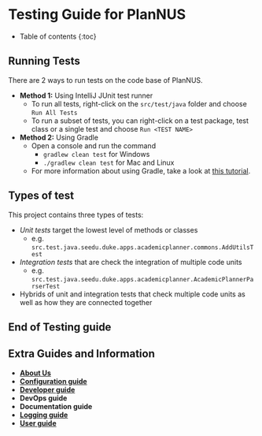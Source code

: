 # Testing Guide for PlanNUS

* Table of contents
{:toc}

## Running Tests

There are 2 ways to run tests on the code base of PlanNUS.

* **Method 1:** Using IntelliJ JUnit test runner
    * To run all tests, right-click on the `src/test/java` folder and choose `Run All Tests`
    * To run a subset of tests, you can right-click on a test package, test class or a single test and choose `Run <TEST NAME>`
* **Method 2:** Using Gradle
    * Open a console and run the command 
        * `gradlew clean test` for Windows
        * `./gradlew clean test` for Mac and Linux
    * For more information about using Gradle, take a look at [this tutorial](https://se-education.org/guides/tutorials/gradle.html "Gradle Tutorial"). 
     
## Types of test

This project contains three types of tests:

* _Unit tests_ target the lowest level of methods or classes
    * e.g. `src.test.java.seedu.duke.apps.academicplanner.commons.AddUtilsTest`
* _Integration tests_ that are check the integration of multiple code units
    * e.g. `src.test.java.seedu.duke.apps.academicplanner.AcademicPlannerParserTest`
* Hybrids of unit and integration tests that check multiple code units as well as how they are connected together

## End of Testing guide

## Extra Guides and Information

* [**About Us**](https://ay2021s1-cs2113t-f12-1.github.io/tp/AboutUs.html)
* [**Configuration guide**](https://ay2021s1-cs2113t-f12-1.github.io/tp/Configuration.html)
* [**Developer guide**](https://ay2021s1-cs2113t-f12-1.github.io/tp/DeveloperGuide.html)
* **DevOps guide**
* **Documentation guide**
* [**Logging guide**](https://ay2021s1-cs2113t-f12-1.github.io/tp/LoggingGuide.html)
* [**User guide**](https://ay2021s1-cs2113t-f12-1.github.io/tp/UserGuide.html)